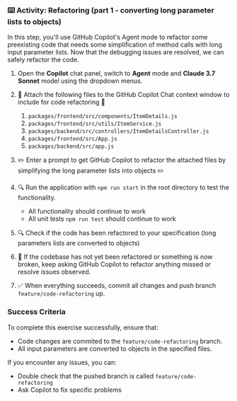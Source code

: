 ### :keyboard: Activity: Refactoring (part 1 - converting long parameter lists to objects)

In this step, you'll use GitHub Copilot's Agent mode to refactor some preexisting code that needs some simplification of method calls with long input parameter lists. Now that the debugging issues are resolved, we can safely refactor the code.

1. Open the **Copilot** chat panel, switch to **Agent** mode and **Claude 3.7 Sonnet** model using the dropdown menus.

2. :paperclip: Attach the following files to the GitHub Copilot Chat context window to include for code refactoring :paperclip:
   1. `packages/frontend/src/components/ItemDetails.js`
   2. `packages/frontend/src/utils/ItemService.js`
   3. `packages/backend/src/controllers/ItemDetailsController.js`
   4. `packages/frontend/src/App.js`
   5. `packages/backend/src/app.js`

3. :pencil2: Enter a prompt to get GitHub Copilot to refactor the attached files by simplifying the long parameter lists into objects :pencil2:
4. :mag: Run the application with `npm run start` in the root directory to test the functionality.
   - All functionality should continue to work
   - All unit tests `npm run test` should continue to work

5. :mag: Check if the code has been refactored to your specification (long parameters lists are converted to objects)

6. :repeat: If the codebase has not yet been refactored or something is now broken, keep asking GitHub Copilot to refactor anything missed or resolve issues observed.

7. :white_check_mark: When everything succeeds, commit all changes and push branch `feature/code-refactoring` up.

### Success Criteria

To complete this exercise successfully, ensure that:

- Code changes are commited to the `feature/code-refactoring` branch.
- All input parameters are converted to objects in the specified files.

If you encounter any issues, you can:

- Double check that the pushed branch is called `feature/code-refactoring`
- Ask Copilot to fix specific problems
